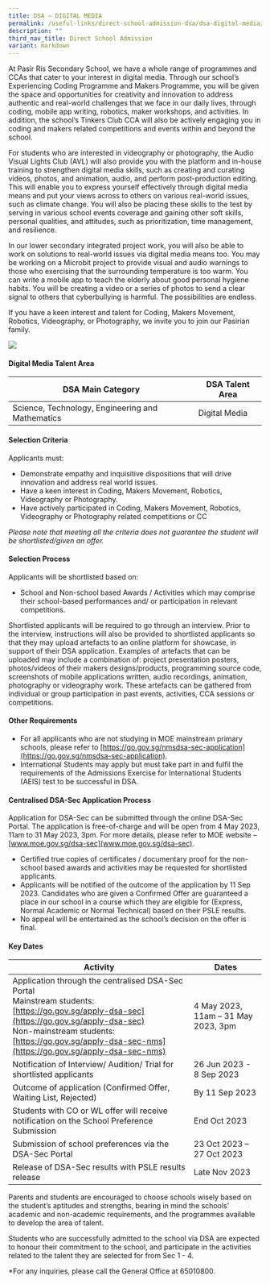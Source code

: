 ```yaml
---
title: DSA – DIGITAL MEDIA
permalink: /useful-links/direct-school-admission-dsa/dsa-digital-media/
description: ""
third_nav_title: Direct School Admission
variant: markdown
---
```

At Pasir Ris Secondary School, we have a whole range of programmes and CCAs that cater to your interest in digital media. Through our school’s Experiencing Coding Programme and Makers Programme, you will be given the space and opportunities for creativity and innovation to address authentic and real-world challenges that we face in our daily lives, through coding, mobile app writing, robotics, maker workshops, and activities. In addition, the school’s Tinkers Club CCA will also be actively engaging you in coding and makers related competitions and events within and beyond the school.

For students who are interested in videography or photography, the Audio Visual Lights Club (AVL) will also provide you with the platform and in-house training to strengthen digital media skills, such as creating and curating videos, photos, and animation, audio, and perform post-production editing. This will enable you to express yourself effectively through digital media means and put your views across to others on various real-world issues, such as climate change. You will also be placing these skills to the test by serving in various school events coverage and gaining other soft skills, personal qualities, and attitudes, such as prioritization, time management, and resilience.  
  
In our lower secondary integrated project work, you will also be able to work on solutions to real-world issues via digital media means too. You may be working on a Microbit project to provide visual and audio warnings to those who exercising that the surrounding temperature is too warm. You can write a mobile app to teach the elderly about good personal hygiene habits. You will be creating a video or a series of photos to send a clear signal to others that cyberbullying is harmful. The possibilities are endless.
  
If you have a keen interest and talent for Coding, Makers Movement, Robotics, Videography, or Photography, we invite you to join our Pasirian family.

![](/images/DSA/Digital_Media_Resize.png)
#### **Digital Media Talent Area**

| DSA Main Category | DSA Talent Area | 
| -------- | -------- | 
| Science, Technology, Engineering and Mathematics | Digital Media | 

#### **Selection Criteria**

Applicants must: 

* Demonstrate empathy and inquisitive dispositions that will drive innovation and address real world issues.
* Have a keen interest in Coding, Makers Movement, Robotics, Videography or Photography.
* Have actively participated in Coding, Makers Movement, Robotics, Videography or Photography related competitions or CC

*Please note that meeting all the criteria does not guarantee the student will be shortlisted/given an offer.*

#### **Selection Process** 

Applicants will be shortlisted based on:

* School and Non-school based Awards / Activities which may comprise their school-based performances and/ or participation in relevant competitions.

Shortlisted applicants will be required to go through an interview. Prior to the interview, instructions will also be provided to shortlisted applicants so that they may upload artefacts to an online platform for showcase, in support of their DSA application. Examples of artefacts that can be uploaded may include a combination of: project presentation posters, photos/videos of their makers designs/products, programming source code, screenshots of mobile applications written, audio recordings, animation, photography or videography work. These artefacts can be gathered from individual or group participation in past events, activities, CCA sessions or competitions. 

#### **Other Requirements**

* For all applicants who are not studying in MOE mainstream primary schools, please refer to [https://go.gov.sg/nmsdsa-sec-application](https://go.gov.sg/nmsdsa-sec-application).
* International Students may apply but must take part in and fulfil the requirements of the Admissions Exercise for International Students (AEIS) test to be successful in DSA. 

#### **Centralised DSA-Sec Application Process**

Application for DSA-Sec can be submitted through the online DSA-Sec Portal. The application is free-of-charge and will be open from 4 May 2023, 11am to 31 May 2023, 3pm. For more details, please refer to MOE website – [www.moe.gov.sg/dsa-sec](www.moe.gov.sg/dsa-sec).
* Certified true copies of certificates / documentary proof for the non-school based awards and activities may be requested for shortlisted applicants. 
* Applicants will be notified of the outcome of the application by 11 Sep 2023. Candidates who are given a Confirmed Offer are guaranteed a place in our school in a course which they are eligible for (Express, Normal Academic or Normal Technical) based on their PSLE results. 
* No appeal will be entertained as the school’s decision on the offer is final. 

#### **Key Dates**

| **Activity** | **Dates** | 
| -------- | -------- | 
| Application through the centralised DSA-Sec Portal <br> Mainstream students: <br>[https://go.gov.sg/apply-dsa-sec](https://go.gov.sg/apply-dsa-sec)<br> Non-mainstream students: <br> [https://go.gov.sg/apply-dsa-sec-nms](https://go.gov.sg/apply-dsa-sec-nms) | 4 May 2023, 11am – 31 May 2023, 3pm | 
| Notification of Interview/ Audition/ Trial for shortlisted applicants | 26 Jun 2023 - 8 Sep 2023 | 
| Outcome of application (Confirmed Offer, Waiting List, Rejected) | By 11 Sep 2023 | 
| Students with CO or WL offer will receive notification on the School Preference Submission  | End Oct 2023 | 
| Submission of school preferences via the DSA-Sec Portal | 23 Oct 2023 – 27 Oct 2023 | 
| Release of DSA-Sec results with PSLE results release | Late Nov 2023 | 
	
Parents and students are encouraged to choose schools wisely based on the student’s aptitudes and strengths, bearing in mind the schools’ academic and non-academic requirements, and the programmes available to develop the area of talent.

Students who are successfully admitted to the school via DSA are expected to honour their commitment to the school, and participate in the activities related to the talent they are selected for from Sec 1 - 4. 

*For any inquiries, please call the General Office at 65010800.